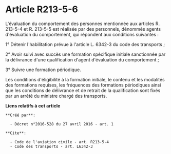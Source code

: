 # Article R213-5-6

L'évaluation du comportement des personnes mentionnée aux articles R. 213-5-4 et R. 213-5-5 est réalisée par des personnels,
dénommés agents d'évaluation du comportement, qui répondent aux conditions suivantes : 

1° Détenir l'habilitation prévue à l'article L. 6342-3 du code des transports ; 

2° Avoir suivi avec succès une formation spécifique initiale sanctionnée par la délivrance d'une qualification d'agent
d'évaluation du comportement ; 

3° Suivre une formation périodique. 

Les conditions d'éligibilité à la formation initiale, le contenu et les modalités des formations requises, les fréquences des
formations périodiques ainsi que les conditions de délivrance et de retrait de la qualification sont fixés par un arrêté du
ministre chargé des transports.

**Liens relatifs à cet article**

	**Créé par**:

	  - Décret n°2016-528 du 27 avril 2016 - art. 1

	**Cite**:

	  - Code de l'aviation civile - art. R213-5-4
	  - Code des transports - art. L6342-3
